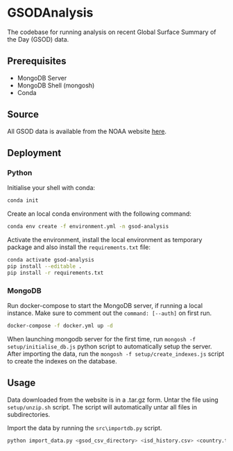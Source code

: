 # GSODAnalysis

The codebase for running analysis on recent Global Surface Summary of the Day (GSOD) data.

## Prerequisites

- MongoDB Server
- MongoDB Shell (mongosh)
- Conda

## Source

All GSOD data is available from the NOAA website [here](https://www.ncei.noaa.gov/metadata/geoportal/rest/metadata/item/gov.noaa.ncdc:C00516/html).

## Deployment

### Python

Initialise your shell with conda:

```bash
conda init
```

Create an local conda environment with the following command:

```bash
conda env create -f environment.yml -n gsod-analysis
```

Activate the environment, install the local environment as temporary package and also install the `requirements.txt` file:

```bash
conda activate gsod-analysis
pip install --editable .
pip install -r requirements.txt
```


### MongoDB

Run docker-compose to start the MongoDB server, if running a local instance. Make sure to comment out the `command: [--auth]` on first run.

```bash
docker-compose -f docker.yml up -d
```

When launching mongodb server for the first time, run `mongosh -f setup/initialise_db.js` python script to automatically setup the server. After importing the data, run the `mongosh -f setup/create_indexes.js` script to create the indexes on the database.

## Usage

Data downloaded from the website is in a .tar.gz form. Untar the file using `setup/unzip.sh` script. The script will automatically untar all files in subdirectories.

Import the data by running the `src\importdb.py` script.

```bash
python import_data.py <gsod_csv_directory> <isd_history.csv> <country.txt>
```
